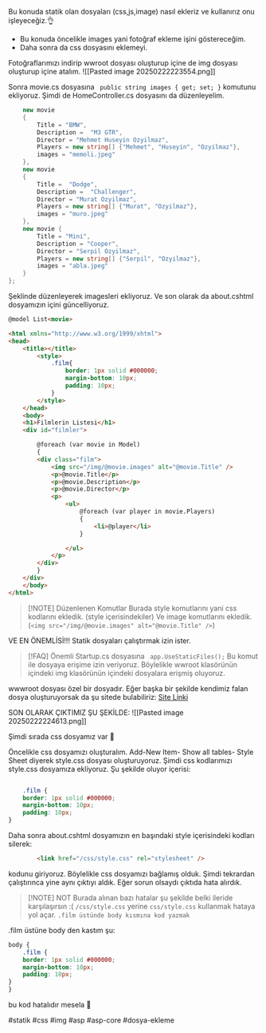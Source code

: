 Bu konuda statik olan dosyaları (css,js,image) nasıl ekleriz ve kullanırız onu işleyeceğiz.👌
- Bu konuda öncelikle images yani fotoğraf ekleme işini göstereceğim.
- Daha sonra da css dosyasını eklemeyi.

Fotoğraflarımızı indirip wwroot dosyası oluşturup içine de img dosyası oluşturup içine atalım.
![[Pasted image 20250222223554.png]]

Sonra movie.cs dosyasına ` public string images { get; set; }` komutunu ekliyoruz.
Şimdi de HomeController.cs dosyasını da düzenleyelim.

```cs
    new movie 
    {
        Title = "BMW",
        Description =  "M3 GTR",
        Director = "Mehmet Huseyin Ozyilmaz",
        Players = new string[] {"Mehmet", "Huseyin", "Ozyilmaz"},
        images = "memoli.jpeg"
    },
    new movie
    {
        Title =  "Dodge",
        Description =  "Challenger",
        Director = "Murat Ozyilmaz",
        Players = new string[] {"Murat", "Ozyilmaz"},
        images = "muro.jpeg"
    },
    new movie {
        Title = "Mini",
        Description = "Cooper",
        Director = "Serpil Ozyilmaz",
        Players = new string[] {"Serpil", "Ozyilmaz"},
        images = "abla.jpeg"
    }
}; 
```
Şeklinde düzenleyerek imagesleri ekliyoruz.
 Ve son olarak da about.cshtml dosyamızın içini güncelliyoruz.
```html
@model List<movie>

<html xmlns="http://www.w3.org/1999/xhtml">
<head>
    <title></title>
        <style>
            .film{
                border: 1px solid #000000;
                margin-bottom: 10px;
                padding: 10px;
            }
        </style>
    </head>
    <body>
    <h1>Filmlerin Listesi</h1>
    <div id="filmler">

        @foreach (var movie in Model)
        {
        <div class="film">
            <img src="/img/@movie.images" alt="@movie.Title" />
            <p>@movie.Title</p>
            <p>@movie.Description</p>
            <p>@movie.Director</p>
            <p>
                <ul>
                    @foreach (var player in movie.Players)
                    {
                        <li>@player</li>
                    }

                </ul>
            </p>
        </div>
        }
    </div>
    </body>
</html>
```

>[!NOTE] Düzenlenen Komutlar
>Burada style komutlarını yani css kodlarını ekledik. (style içerisindekiler)
>Ve image komutlarını ekledik. (`<img src="/img/@movie.images" alt="@movie.Title" />`)

VE EN ÖNEMLİSİ!!!
Statik dosyaları çalıştırmak izin ister.
>[!FAQ] Önemli
>Startup.cs dosyasına ` app.UseStaticFiles();`
>Bu komut ile dosyaya erişime izin veriyoruz.
>Böylelikle wwroot klasörünün içindeki img klasörünün içindeki dosyalara erişmiş oluyoruz.

wwwroot dosyası özel bir dosyadır.
Eğer başka bir şekilde kendimiz falan dosya oluşturuyorsak da şu sitede bulabiliriz:
[Site Linki](https://learn.microsoft.com/en-us/aspnet/core/fundamentals/static-files?view=aspnetcore-5.0)

SON OLARAK ÇIKTIMIZ ŞU ŞEKİLDE:
![[Pasted image 20250222224613.png]]

Şimdi sırada css dosyamız var 🫡

Öncelikle css dosyamızı oluşturalım. Add-New Item- Show all tables- Style Sheet diyerek style.css dosyası oluşturuyoruz.
Şimdi css kodlarımızı style.css dosyamıza ekliyoruz. Şu şekilde oluyor içerisi:
```css

    .film {
    border: 1px solid #000000;
    margin-bottom: 10px;
    padding: 10px;
}


```

Daha sonra about.cshtml dosyamızın en başındaki style içerisindeki kodları silerek:
```html
        <link href="/css/style.css" rel="stylesheet" />

```
kodunu giriyoruz. Böylelikle css dosyamızı bağlamış olduk. Şimdi tekrardan çalıştırınca yine aynı çıktıyı aldık. Eğer sorun olsaydı çıktıda hata alırdık.

>[!NOTE] NOT
>Burada alınan bazı hatalar şu şekilde belki ileride karşılaşırsın :(
>`/css/style.css` yerine `css/style.css` kullanmak hataya yol açar.
>`.film üstünde body kısmına kod yazmak` 

.film üstüne body den kastım şu:
```css
body {
    .film {
    border: 1px solid #000000;
    margin-bottom: 10px;
    padding: 10px;
}
}

```
bu kod hatalıdır mesela 🤜

#statik
#css
#img
#asp #asp-core 
#dosya-ekleme

